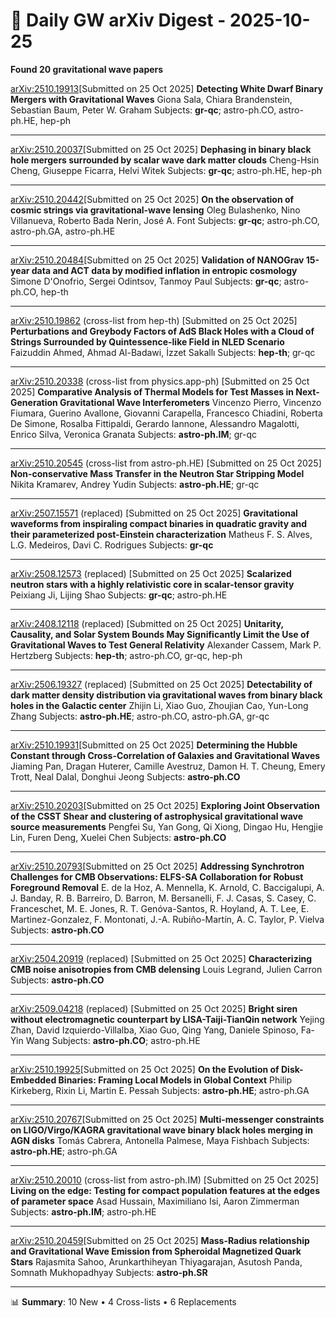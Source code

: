# 📡 Daily GW arXiv Digest - 2025-10-25
**Found 20 gravitational wave papers**

[arXiv:2510.19913](https://arxiv.org/abs/2510.19913)[Submitted on 25 Oct 2025]
**Detecting White Dwarf Binary Mergers with Gravitational Waves**
Giona Sala, Chiara Brandenstein, Sebastian Baum, Peter W. Graham
Subjects: **gr-qc**; astro-ph.CO, astro-ph.HE, hep-ph

---

[arXiv:2510.20037](https://arxiv.org/abs/2510.20037)[Submitted on 25 Oct 2025]
**Dephasing in binary black hole mergers surrounded by scalar wave dark matter clouds**
Cheng-Hsin Cheng, Giuseppe Ficarra, Helvi Witek
Subjects: **gr-qc**; astro-ph.HE, hep-ph

---

[arXiv:2510.20442](https://arxiv.org/abs/2510.20442)[Submitted on 25 Oct 2025]
**On the observation of cosmic strings via gravitational-wave lensing**
Oleg Bulashenko, Nino Villanueva, Roberto Bada Nerin, José A. Font
Subjects: **gr-qc**; astro-ph.CO, astro-ph.GA, astro-ph.HE

---

[arXiv:2510.20484](https://arxiv.org/abs/2510.20484)[Submitted on 25 Oct 2025]
**Validation of NANOGrav 15-year data and ACT data by modified inflation in entropic cosmology**
Simone D'Onofrio, Sergei Odintsov, Tanmoy Paul
Subjects: **gr-qc**; astro-ph.CO, hep-th

---

[arXiv:2510.19862](https://arxiv.org/abs/2510.19862) (cross-list from hep-th) [Submitted on 25 Oct 2025]
**Perturbations and Greybody Factors of AdS Black Holes with a Cloud of Strings Surrounded by Quintessence-like Field in NLED Scenario**
Faizuddin Ahmed, Ahmad Al-Badawi, İzzet Sakallı
Subjects: **hep-th**; gr-qc

---

[arXiv:2510.20338](https://arxiv.org/abs/2510.20338) (cross-list from physics.app-ph) [Submitted on 25 Oct 2025]
**Comparative Analysis of Thermal Models for Test Masses in Next-Generation Gravitational Wave Interferometers**
Vincenzo Pierro, Vincenzo Fiumara, Guerino Avallone, Giovanni Carapella, Francesco Chiadini, Roberta De Simone, Rosalba Fittipaldi, Gerardo Iannone, Alessandro Magalotti, Enrico Silva, Veronica Granata
Subjects: **astro-ph.IM**; gr-qc

---

[arXiv:2510.20545](https://arxiv.org/abs/2510.20545) (cross-list from astro-ph.HE) [Submitted on 25 Oct 2025]
**Non-conservative Mass Transfer in the Neutron Star Stripping Model**
Nikita Kramarev, Andrey Yudin
Subjects: **astro-ph.HE**; gr-qc

---

[arXiv:2507.15571](https://arxiv.org/abs/2507.15571) (replaced) [Submitted on 25 Oct 2025]
**Gravitational waveforms from inspiraling compact binaries in quadratic gravity and their parameterized post-Einstein characterization**
Matheus F. S. Alves, L.G. Medeiros, Davi C. Rodrigues
Subjects: **gr-qc**

---

[arXiv:2508.12573](https://arxiv.org/abs/2508.12573) (replaced) [Submitted on 25 Oct 2025]
**Scalarized neutron stars with a highly relativistic core in scalar-tensor gravity**
Peixiang Ji, Lijing Shao
Subjects: **gr-qc**; astro-ph.HE

---

[arXiv:2408.12118](https://arxiv.org/abs/2408.12118) (replaced) [Submitted on 25 Oct 2025]
**Unitarity, Causality, and Solar System Bounds May Significantly Limit the Use of Gravitational Waves to Test General Relativity**
Alexander Cassem, Mark P. Hertzberg
Subjects: **hep-th**; astro-ph.CO, gr-qc, hep-ph

---

[arXiv:2506.19327](https://arxiv.org/abs/2506.19327) (replaced) [Submitted on 25 Oct 2025]
**Detectability of dark matter density distribution via gravitational waves from binary black holes in the Galactic center**
Zhijin Li, Xiao Guo, Zhoujian Cao, Yun-Long Zhang
Subjects: **astro-ph.HE**; astro-ph.CO, astro-ph.GA, gr-qc

---

[arXiv:2510.19931](https://arxiv.org/abs/2510.19931)[Submitted on 25 Oct 2025]
**Determining the Hubble Constant through Cross-Correlation of Galaxies and Gravitational Waves**
Jiaming Pan, Dragan Huterer, Camille Avestruz, Damon H. T. Cheung, Emery Trott, Neal Dalal, Donghui Jeong
Subjects: **astro-ph.CO**

---

[arXiv:2510.20203](https://arxiv.org/abs/2510.20203)[Submitted on 25 Oct 2025]
**Exploring Joint Observation of the CSST Shear and clustering of astrophysical gravitational wave source measurements**
Pengfei Su, Yan Gong, Qi Xiong, Dingao Hu, Hengjie Lin, Furen Deng, Xuelei Chen
Subjects: **astro-ph.CO**

---

[arXiv:2510.20793](https://arxiv.org/abs/2510.20793)[Submitted on 25 Oct 2025]
**Addressing Synchrotron Challenges for CMB Observations: ELFS-SA Collaboration for Robust Foreground Removal**
E. de la Hoz, A. Mennella, K. Arnold, C. Baccigalupi, A. J. Banday, R. B. Barreiro, D. Barron, M. Bersanelli, F. J. Casas, S. Casey, C. Franceschet, M. E. Jones, R. T. Genóva-Santos, R. Hoyland, A. T. Lee, E. Martinez-Gonzalez, F. Montonati, J.-A. Rubiño-Martín, A. C. Taylor, P. Vielva
Subjects: **astro-ph.CO**

---

[arXiv:2504.20919](https://arxiv.org/abs/2504.20919) (replaced) [Submitted on 25 Oct 2025]
**Characterizing CMB noise anisotropies from CMB delensing**
Louis Legrand, Julien Carron
Subjects: **astro-ph.CO**

---

[arXiv:2509.04218](https://arxiv.org/abs/2509.04218) (replaced) [Submitted on 25 Oct 2025]
**Bright siren without electromagnetic counterpart by LISA-Taiji-TianQin network**
Yejing Zhan, David Izquierdo-Villalba, Xiao Guo, Qing Yang, Daniele Spinoso, Fa-Yin Wang
Subjects: **astro-ph.CO**; astro-ph.HE

---

[arXiv:2510.19925](https://arxiv.org/abs/2510.19925)[Submitted on 25 Oct 2025]
**On the Evolution of Disk-Embedded Binaries: Framing Local Models in Global Context**
Philip Kirkeberg, Rixin Li, Martin E. Pessah
Subjects: **astro-ph.HE**; astro-ph.GA

---

[arXiv:2510.20767](https://arxiv.org/abs/2510.20767)[Submitted on 25 Oct 2025]
**Multi-messenger constraints on LIGO/Virgo/KAGRA gravitational wave binary black holes merging in AGN disks**
Tomás Cabrera, Antonella Palmese, Maya Fishbach
Subjects: **astro-ph.HE**; astro-ph.GA

---

[arXiv:2510.20010](https://arxiv.org/abs/2510.20010) (cross-list from astro-ph.IM) [Submitted on 25 Oct 2025]
**Living on the edge: Testing for compact population features at the edges of parameter space**
Asad Hussain, Maximiliano Isi, Aaron Zimmerman
Subjects: **astro-ph.IM**; astro-ph.HE

---

[arXiv:2510.20459](https://arxiv.org/abs/2510.20459)[Submitted on 25 Oct 2025]
**Mass-Radius relationship and Gravitational Wave Emission from Spheroidal Magnetized Quark Stars**
Rajasmita Sahoo, Arunkarthiheyan Thiyagarajan, Asutosh Panda, Somnath Mukhopadhyay
Subjects: **astro-ph.SR**

---

📊 **Summary**: 10 New • 4 Cross-lists • 6 Replacements